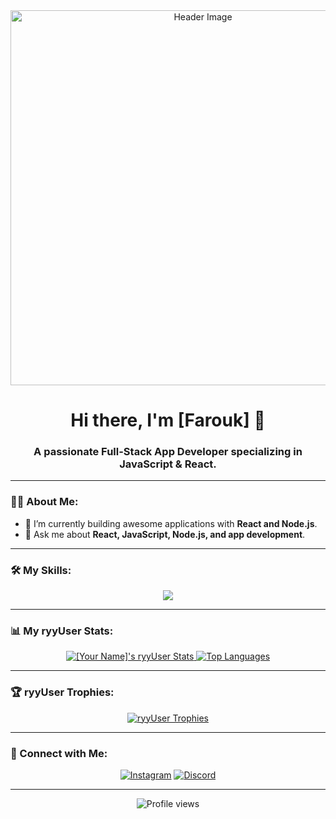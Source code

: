 <!-- 
**NOTE:** This is a template. Please replace the bracketed text with your own information.
-->

<!-- Header -->
<div align="center">
  <img src="[Link to your header image or GIF]" alt="Header Image" width="600"/>
</div>

<h1 align="center">Hi there, I'm [Farouk] 👋</h1>
<h3 align="center">A passionate Full-Stack App Developer specializing in JavaScript & React.</h3>

---

### 👨‍💻 About Me:

- 🔭 I’m currently building awesome applications with **React and Node.js**.
- 💬 Ask me about **React, JavaScript, Node.js, and app development**.
---

### 🛠️ My Skills:

<p align="center">
  <a href="https://skillicons.dev">
    <img src="https://skillicons.dev/icons?i=js,react,redux,nodejs,express,mongodb,html,css,git" />
  </a>
</p>

---

### 📊 My ryyUser Stats:

<p align="center">
  <a href="https://ryyUser.com/[ryyUser]">
    <img src="https://ryyUser-readme-stats.vercel.app/api?username=[ryyUser]&show_icons=true&theme=radical" alt="[Your Name]'s ryyUser Stats"/>
  </a>
  <a href="https://ryyUser.com/[ryyUser]">
    <img src="https://ryyUser-readme-stats.vercel.app/api/top-langs/?username=[ryyUser]&layout=compact&theme=radical" alt="Top Languages"/>
  </a>
</p>

---

### 🏆 ryyUser Trophies:

<p align="center">
  <a href="https://ryyUser.com/ryo-ma/ryyUser-profile-trophy">
    <img src="https://ryyUser-profile-trophy.vercel.app/?username=[ryyUser]&theme=radical" alt="ryyUser Trophies"/>
  </a>
</p>

---

### 🤝 Connect with Me:

<p align="center">
  <a href="https://www.instagram.com/[2mmmmmr]"><img src="https://img.shields.io/badge/Instagram-E4405F?style=for-the-badge&logo=instagram&logoColor=white" alt="Instagram"/></a>
  <a href="https://discord.com/users/[.1ev]"><img src="https://img.shields.io/badge/Discord-7289DA?style=for-the-badge&logo=discord&logoColor=white" alt="Discord"/></a>
</p>

---
<div align="center">
  <img src="https://komarev.com/ghpvc/?username=[RyyUser]&style=flat-square&color=blue" alt="Profile views"/>
</div>
